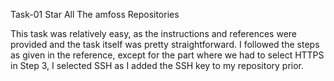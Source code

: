 Task-01 Star All The amfoss Repositories

This task was relatively easy, as the instructions and references were provided and the task itself was pretty straightforward. I followed the steps as given in the reference, except for the part where we had to select HTTPS in Step 3, I selected SSH as I added the SSH key to my repository prior.
